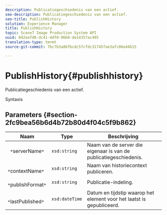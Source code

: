 ```yaml
---
description: Publicatiegeschiedenis van een actief.
seo-description: Publicatiegeschiedenis van een actief.
seo-title: PublishHistory
solution: Experience Manager
title: PublishHistory
topic: Scene7 Image Production System API
uuid: 842eafd8-dc41-4df0-96b0-de14357ac495
translation-type: tm+mt
source-git-commit: 7bc7b3a86fbcdc57cfdc31745fae3afc06e44b15

---
```



# PublishHistory{#publishhistory}

Publicatiegeschiedenis van een actief.

Syntaxis

## Parameters {#section-2fc9bea56b6d4b72b80d4f04c5f9b862}

| Naam | Type | Beschrijving |
|---|---|---|
| ` *`serverName`*` | `xsd:string` | Naam van de server die eigenaar is van de publicatiegeschiedenis. |
| ` *`contextName`*` | `xsd:string` | Naam van historiecontext publiceren. |
| ` *`publishFormat`*` | `xsd:string` | Publicatie-indeling. |
| ` *`lastPublished`*` | `xsd:dateTime` | Datum en tijdstip waarop het element voor het laatst is gepubliceerd. |

